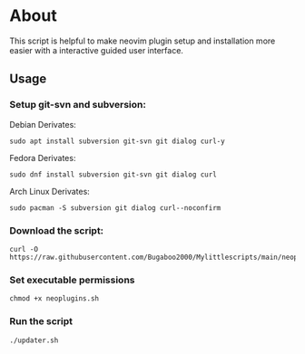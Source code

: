 # About

This script is helpful to make neovim plugin setup and installation more easier with a interactive guided user interface. 

## Usage

### Setup git-svn and subversion:

Debian Derivates:
~~~
sudo apt install subversion git-svn git dialog curl-y
~~~

Fedora Derivates:
~~~
sudo dnf install subversion git-svn git dialog curl
~~~

Arch Linux Derivates:
~~~
sudo pacman -S subversion git dialog curl--noconfirm
~~~
### Download the script:

<!-- Work in progress, more detailed documentation and ilustrated images of usage soon !-->

~~~
curl -O https://raw.githubusercontent.com/Bugaboo2000/Mylittlescripts/main/neoplugins/neoplugins.sh
~~~

### Set executable permissions
~~~
chmod +x neoplugins.sh
~~~
### Run the script
~~~
./updater.sh
~~~
